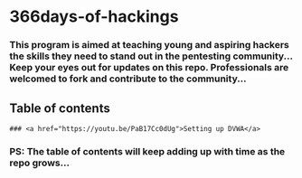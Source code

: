 # 366days-of-hackings
### This program is aimed at teaching young and aspiring hackers the skills they need to stand out in the pentesting community... Keep your eyes out for updates on this repo. Professionals are welcomed to fork and contribute to the community...

## Table of contents
	### <a href="https://youtu.be/PaB17Cc0dUg">Setting up DVWA</a>

### PS: The table of contents will keep adding up with time as the repo grows...